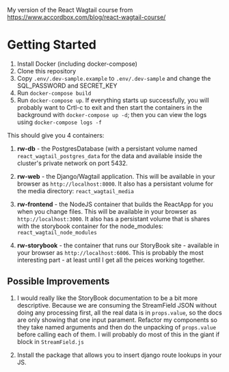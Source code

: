 My version of the React Wagtail course from https://www.accordbox.com/blog/react-wagtail-course/

# Getting Started

1. Install Docker (including docker-compose)
2. Clone this repository
3. Copy `.env/.dev-sample.example` to `.env/.dev-sample` and change the SQL_PASSWORD and SECRET_KEY
4. Run `docker-compose build`
5. Run `docker-compose up`. If everything starts up successfully, you
will probably want to Crtl-c to exit and then start the containers in
the background with `docker-compose up -d`; then you can view the logs
using `docker-compose logs -f`

This should give you 4 containers:

1. **rw-db** - the PostgresDatabase (with a persistant volume named
   `react_wagtail_postgres_data` for the data and available inside the
   cluster's private network on port 5432.

2. **rw-web** - the Django/Wagtail application. This will be available in
   your browser as `http://localhost:8000`. It also has a persistant
   volume for the media directory: `react_wagtail_media`

3. **rw-frontend** - the NodeJS container that builds the ReactApp for
   you when you change files. This will be available in your browser
   as `http://localhost:3000`. It also has a persistant volume that is
   shares with the storybook container for the node_modules:
   `react_wagtail_node_modules`

4. **rw-storybook** - the container that runs our StoryBook site -
   available in your browser as `http://localhost:6006`. This is
   probably the most interesting part - at least until I get all the
   peices working together.


## Possible Improvements

1. I would really like the StoryBook documentation to be a bit more
descriptive. Because we are consuming the StreamField JSON without
doing any processing first, all the real data is in `props.value`, so
the docs are only showing that one input parament. Refactor my
components so they take named arguments and then do the unpacking of
`props.value` before calling each of them. I will probably do most of
this in the giant if block in `StreamField.js`

2. Install the package that allows you to insert django route lookups
in your JS.
